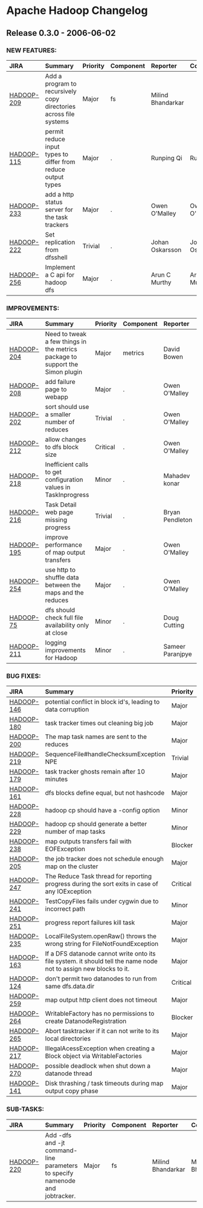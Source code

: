 
<!---
# Licensed to the Apache Software Foundation (ASF) under one
# or more contributor license agreements.  See the NOTICE file
# distributed with this work for additional information
# regarding copyright ownership.  The ASF licenses this file
# to you under the Apache License, Version 2.0 (the
# "License"); you may not use this file except in compliance
# with the License.  You may obtain a copy of the License at
#
#     http://www.apache.org/licenses/LICENSE-2.0
#
# Unless required by applicable law or agreed to in writing, software
# distributed under the License is distributed on an "AS IS" BASIS,
# WITHOUT WARRANTIES OR CONDITIONS OF ANY KIND, either express or implied.
# See the License for the specific language governing permissions and
# limitations under the License.
-->
# Apache Hadoop Changelog

## Release 0.3.0 - 2006-06-02



### NEW FEATURES:

| JIRA | Summary | Priority | Component | Reporter | Contributor |
|:---- |:---- | :--- |:---- |:---- |:---- |
| [HADOOP-209](https://issues.apache.org/jira/browse/HADOOP-209) | Add a program to recursively copy directories across file systems |  Major | fs | Milind Bhandarkar |  |
| [HADOOP-115](https://issues.apache.org/jira/browse/HADOOP-115) | permit reduce input types to differ from reduce output types |  Major | . | Runping Qi | Runping Qi |
| [HADOOP-233](https://issues.apache.org/jira/browse/HADOOP-233) | add a http status server for the task trackers |  Major | . | Owen O\'Malley | Owen O\'Malley |
| [HADOOP-222](https://issues.apache.org/jira/browse/HADOOP-222) | Set replication from dfsshell |  Trivial | . | Johan Oskarsson | Johan Oskarsson |
| [HADOOP-256](https://issues.apache.org/jira/browse/HADOOP-256) | Implement a C api for hadoop dfs |  Major | . | Arun C Murthy | Arun C Murthy |


### IMPROVEMENTS:

| JIRA | Summary | Priority | Component | Reporter | Contributor |
|:---- |:---- | :--- |:---- |:---- |:---- |
| [HADOOP-204](https://issues.apache.org/jira/browse/HADOOP-204) | Need to tweak a few things in the metrics package to support the Simon plugin |  Major | metrics | David Bowen | David Bowen |
| [HADOOP-208](https://issues.apache.org/jira/browse/HADOOP-208) | add failure page to webapp |  Major | . | Owen O\'Malley | Owen O\'Malley |
| [HADOOP-202](https://issues.apache.org/jira/browse/HADOOP-202) | sort should use a smaller number of reduces |  Trivial | . | Owen O\'Malley | Owen O\'Malley |
| [HADOOP-212](https://issues.apache.org/jira/browse/HADOOP-212) | allow changes to dfs block size |  Critical | . | Owen O\'Malley | Owen O\'Malley |
| [HADOOP-218](https://issues.apache.org/jira/browse/HADOOP-218) | Inefficient calls to get configuration values in TaskInprogress |  Minor | . | Mahadev konar | Mahadev konar |
| [HADOOP-216](https://issues.apache.org/jira/browse/HADOOP-216) | Task Detail web page missing progress |  Trivial | . | Bryan Pendleton | Doug Cutting |
| [HADOOP-195](https://issues.apache.org/jira/browse/HADOOP-195) | improve performance of map output transfers |  Major | . | Owen O\'Malley | Owen O\'Malley |
| [HADOOP-254](https://issues.apache.org/jira/browse/HADOOP-254) | use http to shuffle data between the maps and the reduces |  Major | . | Owen O\'Malley | Owen O\'Malley |
| [HADOOP-75](https://issues.apache.org/jira/browse/HADOOP-75) | dfs should check full file availability only at close |  Minor | . | Doug Cutting | Milind Bhandarkar |
| [HADOOP-211](https://issues.apache.org/jira/browse/HADOOP-211) | logging improvements for Hadoop |  Minor | . | Sameer Paranjpye | Sameer Paranjpye |


### BUG FIXES:

| JIRA | Summary | Priority | Component | Reporter | Contributor |
|:---- |:---- | :--- |:---- |:---- |:---- |
| [HADOOP-146](https://issues.apache.org/jira/browse/HADOOP-146) | potential conflict in block id\'s, leading to data corruption |  Major | . | Yoram Arnon | Konstantin Shvachko |
| [HADOOP-180](https://issues.apache.org/jira/browse/HADOOP-180) | task tracker times out cleaning big job |  Major | . | Owen O\'Malley | Owen O\'Malley |
| [HADOOP-200](https://issues.apache.org/jira/browse/HADOOP-200) | The map task names are sent to the reduces |  Major | . | Owen O\'Malley | Owen O\'Malley |
| [HADOOP-219](https://issues.apache.org/jira/browse/HADOOP-219) | SequenceFile#handleChecksumException NPE |  Trivial | io | stack | Doug Cutting |
| [HADOOP-179](https://issues.apache.org/jira/browse/HADOOP-179) | task tracker ghosts remain after 10 minutes |  Major | . | Owen O\'Malley | Owen O\'Malley |
| [HADOOP-161](https://issues.apache.org/jira/browse/HADOOP-161) | dfs blocks define equal, but not hashcode |  Major | . | Owen O\'Malley | Milind Bhandarkar |
| [HADOOP-228](https://issues.apache.org/jira/browse/HADOOP-228) | hadoop cp should have a -config option |  Minor | fs | Yoram Arnon | Milind Bhandarkar |
| [HADOOP-229](https://issues.apache.org/jira/browse/HADOOP-229) | hadoop cp should generate a better number of map tasks |  Minor | fs | Yoram Arnon | Milind Bhandarkar |
| [HADOOP-238](https://issues.apache.org/jira/browse/HADOOP-238) | map outputs transfers fail with EOFException |  Blocker | . | Owen O\'Malley | Owen O\'Malley |
| [HADOOP-205](https://issues.apache.org/jira/browse/HADOOP-205) | the job tracker does not schedule enough map on the cluster |  Major | . | Owen O\'Malley | Mahadev konar |
| [HADOOP-247](https://issues.apache.org/jira/browse/HADOOP-247) | The Reduce Task thread for reporting progress during the sort exits in case of any IOException |  Critical | . | Mahadev konar | Mahadev konar |
| [HADOOP-241](https://issues.apache.org/jira/browse/HADOOP-241) | TestCopyFiles fails under cygwin due to incorrect path |  Minor | fs | Konstantin Shvachko | Milind Bhandarkar |
| [HADOOP-251](https://issues.apache.org/jira/browse/HADOOP-251) | progress report failures kill task |  Major | . | Owen O\'Malley | Owen O\'Malley |
| [HADOOP-235](https://issues.apache.org/jira/browse/HADOOP-235) | LocalFileSystem.openRaw() throws the wrong string for FileNotFoundException |  Major | . | Benjamin Reed |  |
| [HADOOP-163](https://issues.apache.org/jira/browse/HADOOP-163) | If a DFS datanode cannot write onto its file system. it should tell the name node not to assign new blocks to it. |  Major | . | Runping Qi | Hairong Kuang |
| [HADOOP-124](https://issues.apache.org/jira/browse/HADOOP-124) | don\'t permit two datanodes to run from same dfs.data.dir |  Critical | . | Bryan Pendleton | Konstantin Shvachko |
| [HADOOP-259](https://issues.apache.org/jira/browse/HADOOP-259) | map output http client does not timeout |  Major | . | Owen O\'Malley | Owen O\'Malley |
| [HADOOP-264](https://issues.apache.org/jira/browse/HADOOP-264) | WritableFactory has no permissions to create DatanodeRegistration |  Blocker | . | Owen O\'Malley | Owen O\'Malley |
| [HADOOP-265](https://issues.apache.org/jira/browse/HADOOP-265) | Abort tasktracker if it can not write to its local directories |  Major | . | Hairong Kuang | Hairong Kuang |
| [HADOOP-217](https://issues.apache.org/jira/browse/HADOOP-217) | IllegalAcessException when creating a Block object via WritableFactories |  Major | . | Hairong Kuang | Hairong Kuang |
| [HADOOP-270](https://issues.apache.org/jira/browse/HADOOP-270) | possible deadlock when shut down a datanode thread |  Major | . | Hairong Kuang | Hairong Kuang |
| [HADOOP-141](https://issues.apache.org/jira/browse/HADOOP-141) | Disk thrashing / task timeouts during map output copy phase |  Major | . | p sutter | Owen O\'Malley |


### SUB-TASKS:

| JIRA | Summary | Priority | Component | Reporter | Contributor |
|:---- |:---- | :--- |:---- |:---- |:---- |
| [HADOOP-220](https://issues.apache.org/jira/browse/HADOOP-220) | Add -dfs and -jt command-line parameters to specify namenode and jobtracker. |  Major | fs | Milind Bhandarkar | Milind Bhandarkar |


